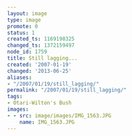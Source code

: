 ```yaml
---
layout: image
type: image
promote: 0
status: 1
created_ts: 1169198325
changed_ts: 1372159497
node_id: 1759
title: Still lagging...
created: '2007-01-19'
changed: '2013-06-25'
aliases:
- "/2007/01/19/still_lagging/"
permalink: "/2007/01/19/still_lagging/"
tags:
- Otari-Wilton's Bush
images:
- - src: image/images/IMG_1563.JPG
    name: IMG_1563.JPG
---
```


